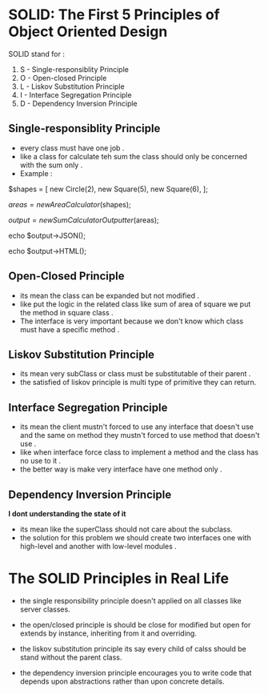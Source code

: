 # SOLID: The First 5 Principles of Object Oriented Design

SOLID stand for :

1. S - Single-responsiblity Principle
2. O - Open-closed Principle
3. L - Liskov Substitution Principle
4. I - Interface Segregation Principle
5. D - Dependency Inversion Principle

## Single-responsiblity Principle

- every class must have one job .
- like a class for calculate teh sum the class should only be concerned with the sum only .
- Example :

$shapes = [
  new Circle(2),
  new Square(5),
  new Square(6),
];

$areas = new AreaCalculator($shapes);

$output = new SumCalculatorOutputter($areas);

echo $output->JSON();

echo $output->HTML();

## Open-Closed Principle

- its mean the class can be expanded but not modified .
- like put the logic in the related class like sum of area of square we put the method in square class .
- The interface is very important because we don't know which class must have a specific method .

## Liskov Substitution Principle

- its mean very subClass or class must be substitutable  of their parent .
- the satisfied of liskov principle is multi type of primitive they can return.

## Interface Segregation Principle

- its mean the client mustn't forced to use any interface that doesn't use and the same on method they mustn't forced to use method that doesn't use .
- like when interface force class to implement a method and the class has no use to it .
- the better way is make very interface have one method only .

## Dependency Inversion Principle

**I dont understanding the state of it**

- its mean like the superClass should not care about the subclass.
- the solution for this problem we should create two interfaces one with high-level and another with low-level modules  .

# The SOLID Principles in Real Life

- the single responsibility principle doesn't applied on all classes like server classes.

- the open/closed principle is should be close for modified but open for extends by instance, inheriting from it and overriding.

- the liskov substitution principle its say every child of calss should be stand without the parent class.

- the dependency inversion principle encourages you to write code that depends upon abstractions rather than upon concrete details.
